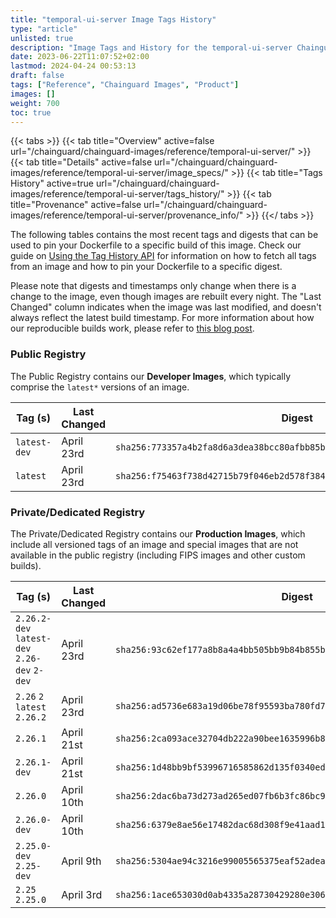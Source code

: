 ```yaml
---
title: "temporal-ui-server Image Tags History"
type: "article"
unlisted: true
description: "Image Tags and History for the temporal-ui-server Chainguard Image"
date: 2023-06-22T11:07:52+02:00
lastmod: 2024-04-24 00:53:13
draft: false
tags: ["Reference", "Chainguard Images", "Product"]
images: []
weight: 700
toc: true
---
```


{{< tabs >}}
{{< tab title="Overview" active=false url="/chainguard/chainguard-images/reference/temporal-ui-server/" >}}
{{< tab title="Details" active=false url="/chainguard/chainguard-images/reference/temporal-ui-server/image_specs/" >}}
{{< tab title="Tags History" active=true url="/chainguard/chainguard-images/reference/temporal-ui-server/tags_history/" >}}
{{< tab title="Provenance" active=false url="/chainguard/chainguard-images/reference/temporal-ui-server/provenance_info/" >}}
{{</ tabs >}}

The following tables contains the most recent tags and digests that can be used to pin your Dockerfile to a specific build of this image. Check our guide on [Using the Tag History API](/chainguard/chainguard-images/using-the-tag-history-api/) for information on how to fetch all tags from an image and how to pin your Dockerfile to a specific digest.

Please note that digests and timestamps only change when there is a change to the image, even though images are rebuilt every night. The "Last Changed" column indicates when the image was last modified, and doesn't always reflect the latest build timestamp. For more information about how our reproducible builds work, please refer to [this blog post](https://www.chainguard.dev/unchained/reproducing-chainguards-reproducible-image-builds).

### Public Registry
The Public Registry contains our **Developer Images**, which typically comprise the `latest*` versions of an image.

| Tag (s)       | Last Changed | Digest                                                                    |
|---------------|--------------|---------------------------------------------------------------------------|
|  `latest-dev` | April 23rd   | `sha256:773357a4b2fa8d6a3dea38bcc80afbb85bc6ea2db07259e3aa744e2b639016ef` |
|  `latest`     | April 23rd   | `sha256:f75463f738d42715b79f046eb2d578f3848c1a7360b25ebf04dd633f439f373e` |


### Private/Dedicated Registry
The Private/Dedicated Registry contains our **Production Images**, which include all versioned tags of an image and special images that are not available in the public registry (including FIPS images and other custom builds).

| Tag (s)                                       | Last Changed | Digest                                                                    |
|-----------------------------------------------|--------------|---------------------------------------------------------------------------|
|  `2.26.2-dev` `latest-dev` `2.26-dev` `2-dev` | April 23rd   | `sha256:93c62ef177a8b8a4a4bb505bb9b84b855baf442115f9a73ef1b90fdeb5b71c24` |
|  `2.26` `2` `latest` `2.26.2`                 | April 23rd   | `sha256:ad5736e683a19d06be78f95593ba780fd71d6f6cb0b1d7d5a775650c10554b29` |
|  `2.26.1`                                     | April 21st   | `sha256:2ca093ace32704db222a90bee1635996b8ef8dc9c55caacd6fadc1ffc48627c3` |
|  `2.26.1-dev`                                 | April 21st   | `sha256:1d48bb9bf53996716585862d135f0340ed8cd9e50f87f1fe852958c38981ff2d` |
|  `2.26.0`                                     | April 10th   | `sha256:2dac6ba73d273ad265ed07fb6b3fc86bc91448849c9b2bd03e6e7a3f99c6f204` |
|  `2.26.0-dev`                                 | April 10th   | `sha256:6379e8ae56e17482dac68d308f9e41aad192b506d464509001ec5ea1c7ea56eb` |
|  `2.25.0-dev` `2.25-dev`                      | April 9th    | `sha256:5304ae94c3216e99005565375eaf52adea64387418e4acd97b216516a82235e7` |
|  `2.25` `2.25.0`                              | April 3rd    | `sha256:1ace653030d0ab4335a28730429280e306464b2555abf40d38b5467126cf1fa0` |

